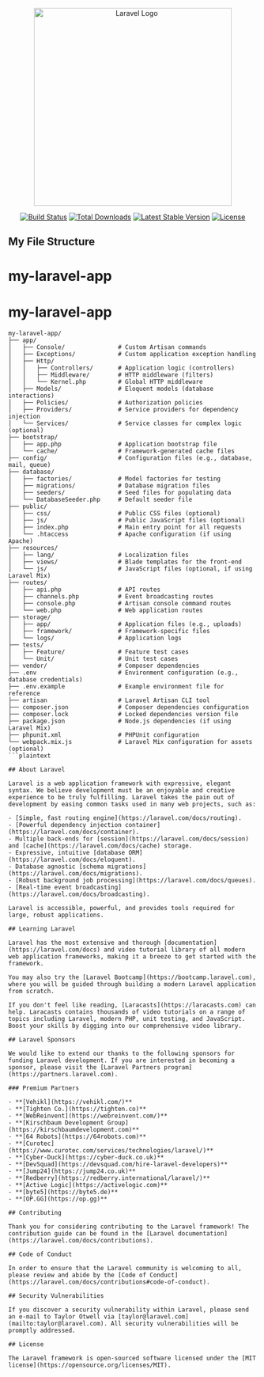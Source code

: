 <p align="center"><a href="https://laravel.com" target="_blank"><img src="https://raw.githubusercontent.com/laravel/art/master/logo-lockup/5%20SVG/2%20CMYK/1%20Full%20Color/laravel-logolockup-cmyk-red.svg" width="400" alt="Laravel Logo"></a></p>

<p align="center">
<a href="https://github.com/laravel/framework/actions"><img src="https://github.com/laravel/framework/workflows/tests/badge.svg" alt="Build Status"></a>
<a href="https://packagist.org/packages/laravel/framework"><img src="https://img.shields.io/packagist/dt/laravel/framework" alt="Total Downloads"></a>
<a href="https://packagist.org/packages/laravel/framework"><img src="https://img.shields.io/packagist/v/laravel/framework" alt="Latest Stable Version"></a>
<a href="https://packagist.org/packages/laravel/framework"><img src="https://img.shields.io/packagist/l/laravel/framework" alt="License"></a>
</p>

## My File Structure
# my-laravel-app
# my-laravel-app

```plaintext
my-laravel-app/
├── app/
│   ├── Console/               # Custom Artisan commands
│   ├── Exceptions/            # Custom application exception handling
│   ├── Http/
│   │   ├── Controllers/       # Application logic (controllers)
│   │   ├── Middleware/        # HTTP middleware (filters)
│   │   └── Kernel.php         # Global HTTP middleware
│   ├── Models/                # Eloquent models (database interactions)
│   ├── Policies/              # Authorization policies
│   ├── Providers/             # Service providers for dependency injection
│   └── Services/              # Service classes for complex logic (optional)
├── bootstrap/
│   ├── app.php                # Application bootstrap file
│   └── cache/                 # Framework-generated cache files
├── config/                    # Configuration files (e.g., database, mail, queue)
├── database/
│   ├── factories/             # Model factories for testing
│   ├── migrations/            # Database migration files
│   ├── seeders/               # Seed files for populating data
│   └── DatabaseSeeder.php     # Default seeder file
├── public/
│   ├── css/                   # Public CSS files (optional)
│   ├── js/                    # Public JavaScript files (optional)
│   ├── index.php              # Main entry point for all requests
│   └── .htaccess              # Apache configuration (if using Apache)
├── resources/
│   ├── lang/                  # Localization files
│   ├── views/                 # Blade templates for the front-end
│   └── js/                    # JavaScript files (optional, if using Laravel Mix)
├── routes/
│   ├── api.php                # API routes
│   ├── channels.php           # Event broadcasting routes
│   ├── console.php            # Artisan console command routes
│   └── web.php                # Web application routes
├── storage/
│   ├── app/                   # Application files (e.g., uploads)
│   ├── framework/             # Framework-specific files
│   └── logs/                  # Application logs
├── tests/
│   ├── Feature/               # Feature test cases
│   └── Unit/                  # Unit test cases
├── vendor/                    # Composer dependencies
├── .env                       # Environment configuration (e.g., database credentials)
├── .env.example               # Example environment file for reference
├── artisan                    # Laravel Artisan CLI tool
├── composer.json              # Composer dependencies configuration
├── composer.lock              # Locked dependencies version file
├── package.json               # Node.js dependencies (if using Laravel Mix)
├── phpunit.xml                # PHPUnit configuration
└── webpack.mix.js             # Laravel Mix configuration for assets (optional)
```plaintext

## About Laravel

Laravel is a web application framework with expressive, elegant syntax. We believe development must be an enjoyable and creative experience to be truly fulfilling. Laravel takes the pain out of development by easing common tasks used in many web projects, such as:

- [Simple, fast routing engine](https://laravel.com/docs/routing).
- [Powerful dependency injection container](https://laravel.com/docs/container).
- Multiple back-ends for [session](https://laravel.com/docs/session) and [cache](https://laravel.com/docs/cache) storage.
- Expressive, intuitive [database ORM](https://laravel.com/docs/eloquent).
- Database agnostic [schema migrations](https://laravel.com/docs/migrations).
- [Robust background job processing](https://laravel.com/docs/queues).
- [Real-time event broadcasting](https://laravel.com/docs/broadcasting).

Laravel is accessible, powerful, and provides tools required for large, robust applications.

## Learning Laravel

Laravel has the most extensive and thorough [documentation](https://laravel.com/docs) and video tutorial library of all modern web application frameworks, making it a breeze to get started with the framework.

You may also try the [Laravel Bootcamp](https://bootcamp.laravel.com), where you will be guided through building a modern Laravel application from scratch.

If you don't feel like reading, [Laracasts](https://laracasts.com) can help. Laracasts contains thousands of video tutorials on a range of topics including Laravel, modern PHP, unit testing, and JavaScript. Boost your skills by digging into our comprehensive video library.

## Laravel Sponsors

We would like to extend our thanks to the following sponsors for funding Laravel development. If you are interested in becoming a sponsor, please visit the [Laravel Partners program](https://partners.laravel.com).

### Premium Partners

- **[Vehikl](https://vehikl.com/)**
- **[Tighten Co.](https://tighten.co)**
- **[WebReinvent](https://webreinvent.com/)**
- **[Kirschbaum Development Group](https://kirschbaumdevelopment.com)**
- **[64 Robots](https://64robots.com)**
- **[Curotec](https://www.curotec.com/services/technologies/laravel/)**
- **[Cyber-Duck](https://cyber-duck.co.uk)**
- **[DevSquad](https://devsquad.com/hire-laravel-developers)**
- **[Jump24](https://jump24.co.uk)**
- **[Redberry](https://redberry.international/laravel/)**
- **[Active Logic](https://activelogic.com)**
- **[byte5](https://byte5.de)**
- **[OP.GG](https://op.gg)**

## Contributing

Thank you for considering contributing to the Laravel framework! The contribution guide can be found in the [Laravel documentation](https://laravel.com/docs/contributions).

## Code of Conduct

In order to ensure that the Laravel community is welcoming to all, please review and abide by the [Code of Conduct](https://laravel.com/docs/contributions#code-of-conduct).

## Security Vulnerabilities

If you discover a security vulnerability within Laravel, please send an e-mail to Taylor Otwell via [taylor@laravel.com](mailto:taylor@laravel.com). All security vulnerabilities will be promptly addressed.

## License

The Laravel framework is open-sourced software licensed under the [MIT license](https://opensource.org/licenses/MIT).

